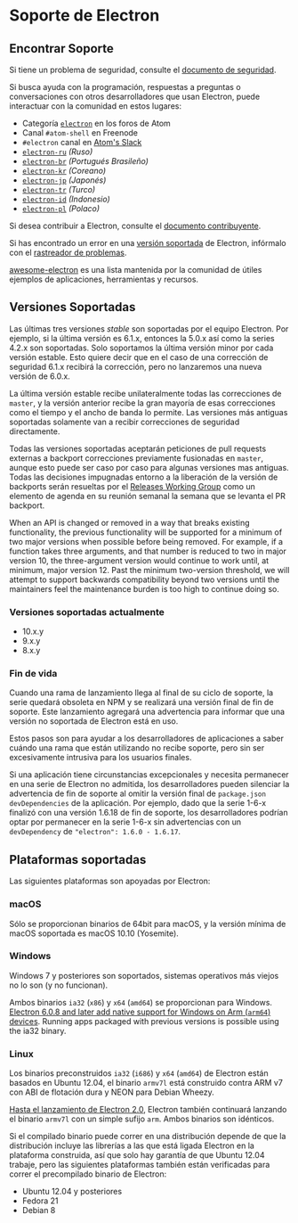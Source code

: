 # Soporte de Electron

## Encontrar Soporte

Si tiene un problema de seguridad, consulte el [documento de seguridad](https://github.com/electron/electron/tree/master/SECURITY.md).

Si busca ayuda con la programación, respuestas a preguntas o conversaciones con otros desarrolladores que usan Electron, puede interactuar con la comunidad en estos lugares:
- Categoría [`electron`](https://discuss.atom.io/c/electron) en los foros de Atom
- Canal `#atom-shell` en Freenode
- `#electron` canal en [Atom's Slack](https://discuss.atom.io/t/join-us-on-slack/16638?source_topic_id=25406)
- [`electron-ru`](https://telegram.me/electron_ru) *(Ruso)*
- [`electron-br`](https://electron-br.slack.com) *(Portugués Brasileño)*
- [`electron-kr`](https://electron-kr.github.io/electron-kr) *(Coreano)*
- [`electron-jp`](https://electron-jp.slack.com) *(Japonés)*
- [`electron-tr`](https://electron-tr.herokuapp.com) *(Turco)*
- [`electron-id`](https://electron-id.slack.com) *(Indonesio)*
- [`electron-pl`](https://electronpl.github.io) *(Polaco)*

Si desea contribuir a Electron, consulte el [documento contribuyente](https://github.com/electron/electron/blob/master/CONTRIBUTING.md).

Si has encontrado un error en una [versión soportada](#supported-versions) de Electron, infórmalo con el [rastreador de problemas](../development/issues.md).

[awesome-electron](https://github.com/sindresorhus/awesome-electron) es una lista mantenida por la comunidad de útiles ejemplos de aplicaciones, herramientas y recursos.

## Versiones Soportadas

Las últimas tres versiones *stable* son soportadas por el equipo Electron. Por ejemplo, si la última versión es 6.1.x, entonces la 5.0.x así como la series 4.2.x son soportadas.  Solo soportamos la última versión minor por cada versión estable.  Esto quiere decir que en el caso de una corrección de seguridad 6.1.x recibirá la corrección, pero no lanzaremos una nueva versión de 6.0.x.

La última versión estable recibe unilateralmente todas las correcciones de `master`, y la versión anterior recibe la gran mayoría de esas correcciones como el tiempo y el ancho de banda lo permite. Las versiones más antiguas soportadas solamente van a recibir correcciones de seguridad directamente.

Todas las versiones soportadas aceptarán peticiones de pull requests externas a backport correcciones previamente fusionadas en `master`, aunque esto puede ser caso por caso para algunas versiones mas antiguas. Todas las decisiones impugnadas entorno a la liberación de la versión de backports serán resueltas por el [Releases Working Group](https://github.com/electron/governance/tree/master/wg-releases) como un elemento de agenda en su reunión semanal la semana que se levanta el PR backport.

When an API is changed or removed in a way that breaks existing functionality, the previous functionality will be supported for a minimum of two major versions when possible before being removed. For example, if a function takes three arguments, and that number is reduced to two in major version 10, the three-argument version would continue to work until, at minimum, major version 12. Past the minimum two-version threshold, we will attempt to support backwards compatibility beyond two versions until the maintainers feel the maintenance burden is too high to continue doing so.

### Versiones soportadas actualmente
- 10.x.y
- 9.x.y
- 8.x.y

### Fin de vida

Cuando una rama de lanzamiento llega al final de su ciclo de soporte, la serie quedará obsoleta en NPM y se realizará una versión final de fin de soporte. Este lanzamiento agregará una advertencia para informar que una versión no soportada de Electron está en uso.

Estos pasos son para ayudar a los desarrolladores de aplicaciones a saber cuándo una rama que están utilizando no recibe soporte, pero sin ser excesivamente intrusiva para los usuarios finales.

Si una aplicación tiene circunstancias excepcionales y necesita permanecer en una serie de Electron no admitida, los desarrolladores pueden silenciar la advertencia de fin de soporte al omitir la versión final de `package.json` `devDependencies` de la aplicación. Por ejemplo, dado que la serie 1-6-x finalizó con una versión 1.6.18 de fin de soporte, los desarrolladores podrían optar por permanecer en la serie 1-6-x sin advertencias con un `devDependency` de `"electron": 1.6.0 - 1.6.17`.

## Plataformas soportadas

Las siguientes plataformas son apoyadas por Electron:

### macOS

Sólo se proporcionan binarios de 64bit para macOS, y la versión mínima de macOS soportada es macOS 10.10 (Yosemite).

### Windows

Windows 7 y posteriores son soportados, sistemas operativos más viejos no lo son (y no funcionan).

Ambos binarios `ia32` (`x86`) y `x64` (`amd64`) se proporcionan para Windows. [Electron 6.0.8 and later add native support for Windows on Arm (`arm64`) devices](windows-arm.md). Running apps packaged with previous versions is possible using the ia32 binary.

### Linux

Los binarios preconstruidos `ia32` (`i686`) y `x64` (`amd64`) de Electron están basados en Ubuntu 12.04, el binario `armv7l` está construido contra ARM v7 con ABI de flotación dura y NEON para Debian Wheezy.

[Hasta el lanzamiento de Electron 2.0][arm-breaking-change], Electron también continuará lanzando el binario `armv7l` con un simple sufijo `arm`. Ambos binarios son idénticos.

Si el compilado binario puede correr en una distribución depende de que la distribución incluye las librerías a las que está ligada Electron en la plataforma construida, así que solo hay garantía de que Ubuntu 12.04 trabaje, pero las siguientes plataformas también están verificadas para correr el precompilado binario de Electron:

* Ubuntu 12.04 y posteriores
* Fedora 21
* Debian 8

[arm-breaking-change]: ../breaking-changes.md#duplicate-arm-assets
